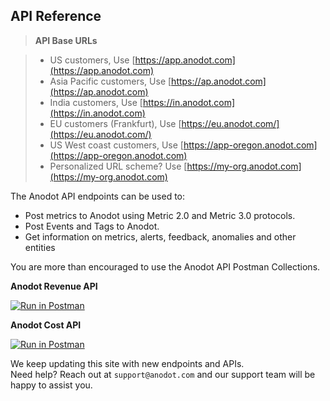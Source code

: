 ## API Reference

> **API Base URLs**

> * US customers, Use [https://app.anodot.com](https://app.anodot.com)<br/>
> * Asia Pacific customers, Use [https://ap.anodot.com](https://ap.anodot.com)<br/>
> * India customers, Use [https://in.anodot.com](https://in.anodot.com)<br/>
> * EU customers (Frankfurt), Use [https://eu.anodot.com/](https://eu.anodot.com/)</br>
> * US West coast customers, Use [https://app-oregon.anodot.com](https://app-oregon.anodot.com)<br/>
> * Personalized URL scheme? Use [https://my-org.anodot.com](https://my-org.anodot.com)

The Anodot API endpoints can be used to:

* Post metrics to Anodot using Metric 2.0 and Metric 3.0 protocols.
* Post Events and Tags to Anodot.
* Get information on metrics, alerts, feedback, anomalies and other entities

You are more than encouraged to use the Anodot API Postman Collections. 

**Anodot Revenue API**

[![Run in Postman](https://run.pstmn.io/button.svg)](https://app.getpostman.com/run-collection/10969159-293c8cc8-9926-4189-8f7b-accfe91bf88c?action=collection%2Ffork&collection-url=entityId%3D10969159-293c8cc8-9926-4189-8f7b-accfe91bf88c%26entityType%3Dcollection%26workspaceId%3D2c9b638c-72a1-4cc1-954c-9c0e260d2ec2)


**Anodot Cost API**

[![Run in Postman](https://run.pstmn.io/button.svg)](https://app.getpostman.com/run-collection/10969159-1fdd0097-886c-4bfc-978d-de4372a36ea6?action=collection%2Ffork&collection-url=entityId%3D10969159-1fdd0097-886c-4bfc-978d-de4372a36ea6%26entityType%3Dcollection%26workspaceId%3D2c9b638c-72a1-4cc1-954c-9c0e260d2ec2)


<aside class="notice">
We keep updating this site with new endpoints and APIs.<br/>
Need help? Reach out at <code>support@anodot.com</code> and our support team will be happy to assist you.
</aside>
